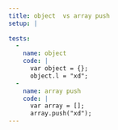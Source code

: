 ```yaml
---
title: object  vs array push
setup: |
  
tests:
  -
    name: object 
    code: |
      var object = {};
      object.l = "xd";
  -
    name: array push
    code: |
      var array = [];
      array.push("xd");
---
```


